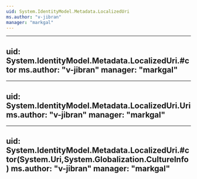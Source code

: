 ```yaml
---
uid: System.IdentityModel.Metadata.LocalizedUri
ms.author: "v-jibran"
manager: "markgal"
---
```


---
uid: System.IdentityModel.Metadata.LocalizedUri.#ctor
ms.author: "v-jibran"
manager: "markgal"
---

---
uid: System.IdentityModel.Metadata.LocalizedUri.Uri
ms.author: "v-jibran"
manager: "markgal"
---

---
uid: System.IdentityModel.Metadata.LocalizedUri.#ctor(System.Uri,System.Globalization.CultureInfo)
ms.author: "v-jibran"
manager: "markgal"
---
